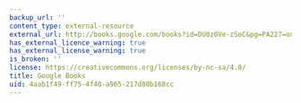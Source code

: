 ```yaml
---
backup_url: ''
content_type: external-resource
external_url: http://books.google.com/books?id=DU8z0Ve-zSoC&pg=PA227=onepage
has_external_licence_warning: true
has_external_license_warning: true
is_broken: ''
license: https://creativecommons.org/licenses/by-nc-sa/4.0/
title: Google Books
uid: 4aab1f49-ff75-4f40-a965-217d80b168cc
---
```

